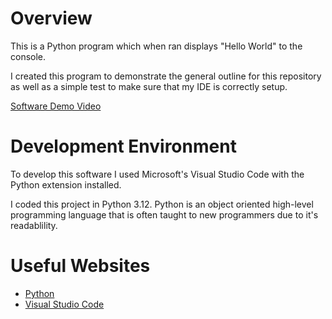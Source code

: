 # Overview

This is a Python program which when ran displays "Hello World" to the console.

I created this program to demonstrate the general outline for this repository as well as a simple test to make sure that my IDE is correctly setup.


[Software Demo Video](https://youtu.be/H4qbt-il4zc)

# Development Environment

To develop this software I used Microsoft's Visual Studio Code with the Python extension installed.

I coded this project in Python 3.12. Python is an object oriented high-level programming language that is often taught to new programmers due to it's readablility.

# Useful Websites

* [Python](https://www.python.org/)
* [Visual Studio Code](https://code.visualstudio.com/)
